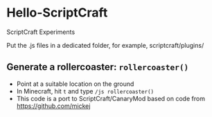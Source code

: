 Hello-ScriptCraft
=================

ScriptCraft Experiments

Put the .js files in a dedicated folder, for example, scriptcraft/plugins/<your name>

Generate a rollercoaster: `rollercoaster()`
-----------------------------------------

* Point at a suitable location on the ground
* In Minecraft, hit `t` and type `/js rollercoaster()`
* This code is a port to ScriptCraft/CanaryMod based on code from https://github.com/mickej
